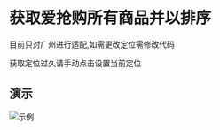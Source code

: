 # 获取爱抢购所有商品并以排序

目前只对广州进行适配,如需更改定位需修改代码

获取定位过久请手动点击设置当前定位

## 演示
![示例](https://tu.yaohuo.me/imgs/2021/01/9074e35b8456646f.png)
